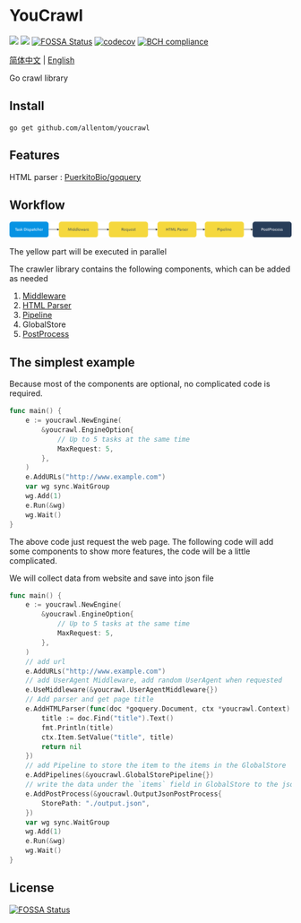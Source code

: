 # YouCrawl

![](https://img.shields.io/badge/lang-Go-green)
![](https://travis-ci.com/AllenTom/YouCrawl.svg?branch=master)
[![FOSSA Status](https://app.fossa.com/api/projects/git%2Bgithub.com%2FAllenTom%2FYouCrawl.svg?type=shield)](https://app.fossa.com/projects/git%2Bgithub.com%2FAllenTom%2FYouCrawl?ref=badge_shield)
[![codecov](https://codecov.io/gh/AllenTom/YouCrawl/branch/master/graph/badge.svg)](https://codecov.io/gh/AllenTom/YouCrawl)
[![BCH compliance](https://bettercodehub.com/edge/badge/AllenTom/YouCrawl?branch=master)](https://bettercodehub.com/)

[简体中文](doc/zh-cn.md) | [English](./README.md)

Go crawl library

## Install
```
go get github.com/allentom/youcrawl
```
## Features
HTML parser : [PuerkitoBio/goquery](https://github.com/PuerkitoBio/goquery)
## Workflow

![](./other/workflow.png)

The yellow part will be executed in parallel


The crawler library contains the following components, which can be added as needed

1. [Middleware](doc/en/middleware.md)
2. [HTML Parser](doc/en/parser.md)
3. [Pipeline](doc/en/pipeline.md)
4. GlobalStore
5. [PostProcess](doc/en/post-process.md)

## The simplest example

Because most of the components are optional, no complicated code is required.

``` go
func main() {
    e := youcrawl.NewEngine(
		&youcrawl.EngineOption{
			// Up to 5 tasks at the same time
			MaxRequest: 5,
		},
	)
    e.AddURLs("http://www.example.com")
    var wg sync.WaitGroup
    wg.Add(1)
    e.Run(&wg)
    wg.Wait()
}
```

The above code just request the web page. The following code will add some  components to show more features, the code will be a little complicated.

We will collect data from website and save into json file
```go
func main() {
    e := youcrawl.NewEngine(
		&youcrawl.EngineOption{
			// Up to 5 tasks at the same time
			MaxRequest: 5,
		},
    )
    // add url
    e.AddURLs("http://www.example.com")
    // add UserAgent Middleware, add random UserAgent when requested
    e.UseMiddleware(&youcrawl.UserAgentMiddleware{})
    // Add parser and get page title
	e.AddHTMLParser(func(doc *goquery.Document, ctx *youcrawl.Context) error {
		title := doc.Find("title").Text()
		fmt.Println(title)
		ctx.Item.SetValue("title", title)
		return nil
    })
    // add Pipeline to store the item to the items in the GlobalStore
    e.AddPipelines(&youcrawl.GlobalStorePipeline{})
    // write the data under the `items` field in GlobalStore to the json file
	e.AddPostProcess(&youcrawl.OutputJsonPostProcess{
		StorePath: "./output.json",
	})
    var wg sync.WaitGroup
    wg.Add(1)
    e.Run(&wg)
    wg.Wait()
}
```

## License
[![FOSSA Status](https://app.fossa.com/api/projects/git%2Bgithub.com%2FAllenTom%2FYouCrawl.svg?type=large)](https://app.fossa.com/projects/git%2Bgithub.com%2FAllenTom%2FYouCrawl?ref=badge_large)
